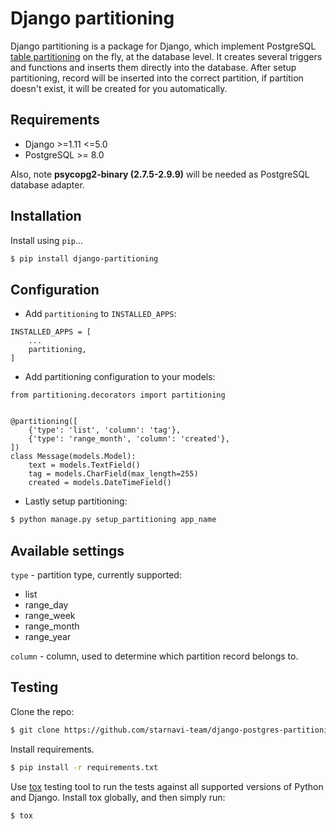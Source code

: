 # Django partitioning
Django partitioning is a package for Django,
which implement PostgreSQL
[table partitioning](https://www.postgresql.org/docs/10/static/ddl-partitioning.html)
on the fly, at the database level.
It creates several triggers and functions and inserts them directly into the database.
After setup partitioning, record will be inserted into the correct partition,
if partition doesn't exist, it will be created for you automatically.

## Requirements
- Django >=1.11 <=5.0
- PostgreSQL >= 8.0

Also, note **psycopg2-binary (2.7.5-2.9.9)** will be needed as PostgreSQL database adapter.

## Installation
Install using `pip`...

```bash
$ pip install django-partitioning
```

## Configuration
- Add `partitioning` to `INSTALLED_APPS`:
```
INSTALLED_APPS = [
    ...
    partitioning,
]
```

- Add partitioning configuration to your models:
```
from partitioning.decorators import partitioning


@partitioning([
    {'type': 'list', 'column': 'tag'},
    {'type': 'range_month', 'column': 'created'},
])
class Message(models.Model):
    text = models.TextField()
    tag = models.CharField(max_length=255)
    created = models.DateTimeField()

```

- Lastly setup partitioning:
```bash
$ python manage.py setup_partitioning app_name
```

## Available settings
`type` - partition type, currently supported:
- list
- range_day
- range_week
- range_month
- range_year

`column` - column, used to determine which partition record belongs to.

## Testing 

Clone the repo:
```bash
$ git clone https://github.com/starnavi-team/django-postgres-partitioning.git
```

Install requirements.

```bash
$ pip install -r requirements.txt
```

Use [tox](http://tox.readthedocs.org/en/latest/) testing tool to run the tests against all supported versions of Python and Django. Install tox globally, and then simply run:

```bash
$ tox
```
